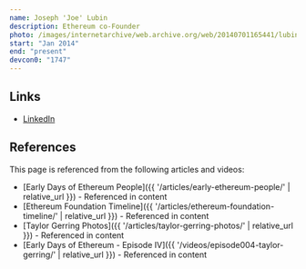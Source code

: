 ```yaml
---
name: Joseph 'Joe' Lubin
description: Ethereum co-Founder
photo: /images/internetarchive/web.archive.org/web/20140701165441/lubin-joseph.jpg
start: "Jan 2014"
end: "present"
devcon0: "1747"
---
```


## Links

- [LinkedIn](https://www.linkedin.com/in/joseph-lubin-48406489/)

## References

This page is referenced from the following articles and videos:

- [Early Days of Ethereum People]({{ '/articles/early-ethereum-people/' | relative_url }}) - Referenced in content
- [Ethereum Foundation Timeline]({{ '/articles/ethereum-foundation-timeline/' | relative_url }}) - Referenced in content
- [Taylor Gerring Photos]({{ '/articles/taylor-gerring-photos/' | relative_url }}) - Referenced in content
- [Early Days of Ethereum - Episode IV]({{ '/videos/episode004-taylor-gerring/' | relative_url }}) - Referenced in content
